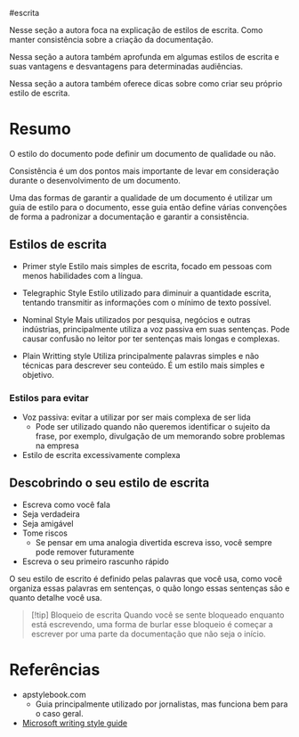#escrita 

Nesse seção a autora foca na explicação de estilos de escrita. Como manter consistência sobre a criação da documentação.

Nessa seção a autora também aprofunda em algumas estilos de escrita e suas vantagens e desvantagens para determinadas audiências.

Nessa seção a autora também oferece dicas sobre como criar seu próprio estilo de escrita.

# Resumo

O estilo do documento pode definir um documento de qualidade ou não.

Consistência é um dos pontos mais importante de levar em consideração durante o desenvolvimento de um documento.

Uma das formas de garantir a qualidade de um documento é utilizar um guia de estilo para o documento, esse guia então define várias convenções de forma a padronizar a documentação e garantir a consistência.

## Estilos de escrita

- Primer style
Estilo mais simples de escrita, focado em pessoas com menos habilidades com a língua.

- Telegraphic Style
Estilo utilizado para diminuir a quantidade escrita, tentando transmitir as informações com o mínimo de texto possível.

- Nominal Style
Mais utilizados por pesquisa, negócios e outras indústrias, principalmente utiliza a voz passiva em suas sentenças. Pode causar confusão no leitor por ter sentenças mais longas e complexas.

- Plain Writting style
Utiliza principalmente palavras simples e não técnicas para descrever seu conteúdo. É um estilo mais simples e objetivo.

### Estilos para evitar

- Voz passiva: evitar a utilizar por ser mais complexa de ser lida
	- Pode ser utilizado quando não queremos identificar o sujeito da frase, por exemplo, divulgação de um memorando sobre problemas na empresa
- Estilo de escrita excessivamente complexa

## Descobrindo o seu estilo de escrita

- Escreva como você fala
- Seja verdadeira
- Seja amigável
- Tome riscos
	- Se pensar em uma analogia divertida escreva isso, você sempre pode remover futuramente
- Escreva o seu primeiro rascunho rápido

O seu estilo de escrito é definido pelas palavras que você usa, como você organiza essas palavras em sentenças, o quão longo essas sentenças são e quanto detalhe você usa.

> [!tip] Bloqueio de escrita
> Quando você se sente bloqueado enquanto está escrevendo, uma forma de burlar esse bloqueio é começar a escrever por uma parte da documentação que não seja o início.

# Referências

- apstylebook.com
	- Guia principalmente utilizado por jornalistas, mas funciona bem para o caso geral.
- [Microsoft writing style guide](https://learn.microsoft.com/en-us/style-guide/welcome/)